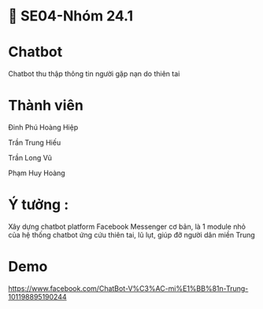 # 💬 SE04-Nhóm 24.1
# Chatbot

  Chatbot thu thập thông tin người gặp nạn do thiên tai
  
# Thành viên
  Đinh Phú Hoàng Hiệp
  
  Trần Trung Hiếu
  
  Trần Long Vũ
  
  Phạm Huy Hoàng
  
# Ý tưởng :
  Xây dựng chatbot platform Facebook Messenger cơ bản, là 1 module nhỏ của hệ thống chatbot ứng cứu thiên tai, lũ lụt, giúp đỡ người 
  dân miền Trung
  
# Demo
  https://www.facebook.com/ChatBot-V%C3%AC-mi%E1%BB%81n-Trung-101198895190244


